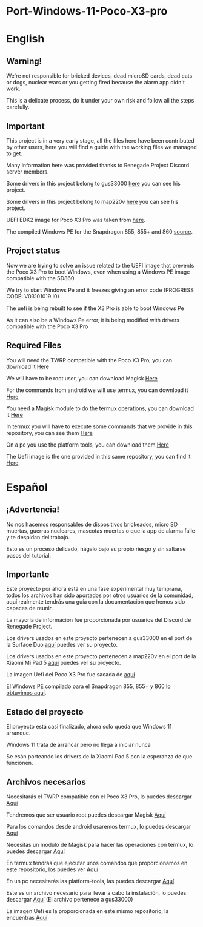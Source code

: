 # Port-Windows-11-Poco-X3-pro

# English

## Warning!
We're not responsible for bricked devices, dead microSD cards, dead cats or dogs, nuclear wars or you getting fired because the alarm app didn't work.

This is a delicate process, do it under your own risk and follow all the steps carefully.

## Important

This project is in a very early stage, all the files here have been contributed by other users, here you will find a guide with the working files we managed to get.

Many information here was provided thanks to Renegade Project Discord server members.

Some drivers in this project belong to gus33000 [here](https://github.com/WOA-Project/SurfaceDuo-Drivers) you can see his project.

Some drivers in this project belong to map220v [here](https://github.com/map220v/MiPad5-Drivers) you can see his project.

UEFI EDK2 image for Poco X3 Pro was taken from [here](https://github.com/halal-beef/MU-sm8150pkg/actions/runs/3164583519).

The compiled Windows PE for the Snapdragon 855, 855+ and 860 [source](https://youtu.be/IKLjTv5ooZU).

## Project status

Now we are trying to solve an issue related to the UEFI image that prevents the Poco X3 Pro to boot Windows, even when using a Windows PE image compatible with the SD860.

We try to start Windows Pe and it freezes giving an error code (PROGRESS CODE: V03101019 I0)

The uefi is being rebuilt to see if the X3 Pro is able to boot Windows Pe

As it can also be a Windows Pe error, it is being modified with drivers compatible with the Poco X3 Pro

## Required Files

You will need the TWRP compatible with the Poco X3 Pro, you can download it [Here](https://twrp.me/xiaomi/xiaomipocox3pro.html)

We will have to be root user, you can download Magisk [Here](https://github.com/topjohnwu/Magisk)

For the commands from android we will use termux, you can download it [Here](https://play.google.com/store/apps/details?id=com.termux&hl=es_419&gl=US)

You need a Magisk module to do the termux operations, you can download it [Here](https://github.com/evdenis/disk)

In termux you will have to execute some commands that we provide in this repository, you can see them [Here](https://github.com/Icesito68/Port-Windows-11-Poco-X3-pro/tree/main/commands/termux)

On a pc you use the platform tools, you can download them [Here](https://developer.android.com/studio/releases/platform-tools)

The Uefi image is the one provided in this same repository, you can find it [Here](https://github.com/Icesito68/Port-Windows-11-Poco-X3-pro/tree/main/Uefi)

# Español

## ¡Advertencia!
No nos hacemos responsables de dispositivos brickeados, micro SD muertas, guerras nucleares, mascotas muertas o que la app de alarma falle y te despidan del trabajo.

Esto es un proceso delicado, hágalo bajo su propio riesgo y sin saltarse pasos del tutorial.

## Importante

Este proyecto por ahora está en una fase experimental muy temprana, todos los archivos han sido aportados por otros usuarios de la comunidad, aquí realmente tendrás una guía con la documentación que hemos sido capaces de reunir.

La mayoría de información fue proporcionada por usuarios del Discord de Renegade Project.

Los drivers usados en este proyecto pertenecen a gus33000 en el port de la Surface Duo [aquí](https://github.com/WOA-Project/SurfaceDuo-Drivers) puedes ver su proyecto.

Los drivers usados en este proyecto pertenecen a map220v en el port de la Xiaomi Mi Pad 5 [aquí](https://github.com/map220v/MiPad5-Drivers) puedes ver su proyecto.

La imagen Uefi del Poco X3 Pro fue sacada de [aquí](https://github.com/halal-beef/MU-sm8150pkg/actions/runs/3164583519)

El Windows PE compilado para el Snapdragon 855, 855+ y 860 [lo obtuvimos aqui](https://youtu.be/IKLjTv5ooZU).

## Estado del proyecto

El proyecto está casi finalizado, ahora solo queda que Windows 11 arranque.

Windows 11 trata de arrancar pero no llega a iniciar nunca

Se esán porteando los drivers de la Xiaomi Pad 5 con la esperanza de que funcionen.

## Archivos necesarios

Necesitarás el TWRP compatible con el Poco X3 Pro, lo puedes descargar [Aquí](https://twrp.me/xiaomi/xiaomipocox3pro.html)

Tendremos que ser usuario root,puedes descargar Magisk [Aquí](https://github.com/topjohnwu/Magisk)

Para los comandos desde android usaremos termux, lo puedes descargar [Aquí](https://play.google.com/store/apps/details?id=com.termux&hl=es_419&gl=US)

Necesitas un módulo de Magisk para hacer las operaciones con termux, lo puedes descargar [Aquí](https://github.com/evdenis/disk)

En termux tendrás que ejecutar unos comandos que proporcionamos en este repositorio, los puedes ver [Aquí](https://github.com/Icesito68/Port-Windows-11-Poco-X3-pro/tree/main/commands/termux)

En un pc necesitarás las platform-tools, las puedes descargar [Aquí](https://developer.android.com/studio/releases/platform-tools)

Este es un archivo necesario para llevar a cabo la instalación, lo puedes descargar [Aquí](https://www.mediafire.com/file/bvibrl34nawl2wg/msc.sh/file) (El archivo pertenece a gus33000)

La imagen Uefi es la proporcionada en este mismo repositorio, la encuentras [Aquí](https://github.com/Icesito68/Port-Windows-11-Poco-X3-pro/tree/main/Uefi)


